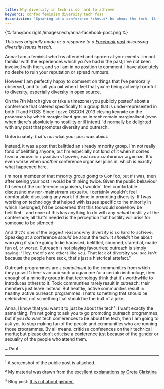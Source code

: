 ```yaml
---
title: Why diversity in tech is so hard to achieve
keywords: confoo feminism diversity tech foss
description: "Speaking at a conference *should* be about the tech. It *shouldn't* be about worrying if you're going to be harassed, belittled, shunned, stared at, made fun of, or worse. Outreach is not playing favourites; outreach is simply saying: Hey, there's are others like you. That lack of diversity you see isn't because the people here suck, that's just a historical artefact."
---
```


{% fancybox right /images/tech/anna-facebook-post.png %}

<i>This was originally made as a response to a
[Facebook post](https://www.facebook.com/paul.fenwick/posts/10152061360984611)
discussing diversity issues in tech.</i>

Anna: I am a feminist who has attended and spoken at your events. I'm not familiar with the experiences which you've had in the past; I've not been involved with them, and so I am in no position to comment. I have absolutely no desire to ruin your reputation or spread rumours. 

However I am perfectly happy to comment on things that I've personally observed, and to call you out when I feel that you're being actively harmful to diversity, especially diversity in open source.

<!--more-->

On the 7th March (give or take a timezone) you publicly posted¹ about a conference that catered specifically to a group that is under-represented in both IT and FOSS. Since I gave OSCON 2013 closing keynote on the processes by which marginalised groups in tech remain marginalised (even when there's absolutely no hostility or ill intent) I'd normally be delighted with any post that promotes diversity and outreach.

Unfortunately, that's not what your post was about.

Instead, it was a post that belittled an already minority group. I'm not really fond of belittling anyone, but I'm especially not fond of it when it comes from a person in a position of power, such as a conference organiser. It's even worse when *another* conference organiser joins in, which is exactly what happened here.

I'm not a member of that minority group going to ConFoo, but if I was, then after seeing your post I would be thinking twice. Given the public behaviour I'd seen of the conference organisers, I wouldn't feel comfortable discussing my non-mainstream sexuality. I certainly wouldn't feel comfortable discussing any work I'd done in promoting diversity. If I was working on technology that helped with issues specific to the minority in which I belonged, I'd be concerned that this too would somehow be belittled... and none of this has anything to do with any *actual* hostility at the conference; all that's needed is the perception that hostility will arise for someone to be silenced.

And that's one of the biggest reasons why diversity is so hard to achieve. Speaking at a conference *should* be about the tech. It *shouldn't* be about worrying if you're going to be harassed, belittled, shunned, stared at, made fun of, or worse. Outreach is not playing favourites; outreach is simply saying: "Hey, there's are others like you. That lack of diversity you see isn't because the people here suck, that's just a historical artefact."

Outreach programmes are a *compliment* to the communities from which they grow. If there's an outreach programme for a certain technology, then enough of a minority group in that technology think that it's worthwhile to introduces others to it. Toxic communities rarely result in outreach; their members just leave instead. But healthy, active communities result in healthy, active outreach programmes. That's something that should be celebrated, not something that should be the butt of a joke.

Anna, I know that you want it to just be about the tech³. I want exactly the same thing. I'm not going to ask you to go promoting outreach programmes, but if you *do* want tech conferences to be about the tech, then I am going to ask you to stop making fun of the people and communities who are running those programmes. By all means, criticise conferences on their technical merits; but please don't criticise a conference just because of the gender or sexuality of the people who attend them.

~ Paul 

---

¹ A screenshot of the public post is attached.

² My material was drawn from the [excellent explanations by Greta Christina](http://gretachristina.typepad.com/greta_christinas_weblog/2009/09/race-sex-atheism.html)

³ Blog post: [It is not about gender.](http://afilina.com/it-is-not-about-gender/)
